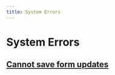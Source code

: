 ```yaml
---
title: System Errors
---
```


# System Errors

## [Cannot save form updates](./cannot-save-form-updates.md)
